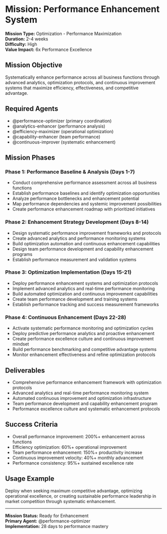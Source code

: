 # Mission: Performance Enhancement System

**Mission Type:** Optimization - Performance Maximization  
**Duration:** 2-4 weeks  
**Difficulty:** High  
**Value Impact:** 6x Performance Excellence

## Mission Objective

Systematically enhance performance across all business functions through advanced analytics, optimization protocols, and continuous improvement systems that maximize efficiency, effectiveness, and competitive advantage.

## Required Agents

- @performance-optimizer (primary coordination)
- @analytics-enhancer (performance analysis)
- @efficiency-maximizer (operational optimization)
- @capability-enhancer (team performance)
- @continuous-improver (systematic enhancement)

## Mission Phases

### Phase 1: Performance Baseline & Analysis (Days 1-7)
- Conduct comprehensive performance assessment across all business functions
- Establish performance baselines and identify optimization opportunities
- Analyze performance bottlenecks and enhancement potential
- Map performance dependencies and systemic improvement possibilities
- Create performance enhancement roadmap with prioritized initiatives

### Phase 2: Enhancement Strategy Development (Days 8-14)
- Design systematic performance improvement frameworks and protocols
- Create advanced analytics and performance monitoring systems
- Build optimization automation and continuous enhancement capabilities
- Design team performance development and capability enhancement programs
- Establish performance measurement and validation systems

### Phase 3: Optimization Implementation (Days 15-21)
- Deploy performance enhancement systems and optimization protocols
- Implement advanced analytics and real-time performance monitoring
- Build automated optimization and continuous improvement capabilities
- Create team performance development and training systems
- Establish performance tracking and success measurement frameworks

### Phase 4: Continuous Enhancement (Days 22-28)
- Activate systematic performance monitoring and optimization cycles
- Deploy predictive performance analytics and proactive enhancement
- Create performance excellence culture and continuous improvement mindset
- Build performance benchmarking and competitive advantage systems
- Monitor enhancement effectiveness and refine optimization protocols

## Deliverables

- Comprehensive performance enhancement framework with optimization protocols
- Advanced analytics and real-time performance monitoring system
- Automated continuous improvement and optimization infrastructure
- Team performance development and capability enhancement program
- Performance excellence culture and systematic enhancement protocols

## Success Criteria

- Overall performance improvement: 200%+ enhancement across functions
- Efficiency optimization: 60%+ operational improvement
- Team performance enhancement: 150%+ productivity increase
- Continuous improvement velocity: 40%+ monthly advancement
- Performance consistency: 95%+ sustained excellence rate

## Usage Example

Deploy when seeking maximum competitive advantage, optimizing operational excellence, or creating sustainable performance leadership in market competition through systematic enhancement.

---

**Mission Status:** Ready for Enhancement  
**Primary Agent:** @performance-optimizer  
**Implementation:** 28 days to performance mastery